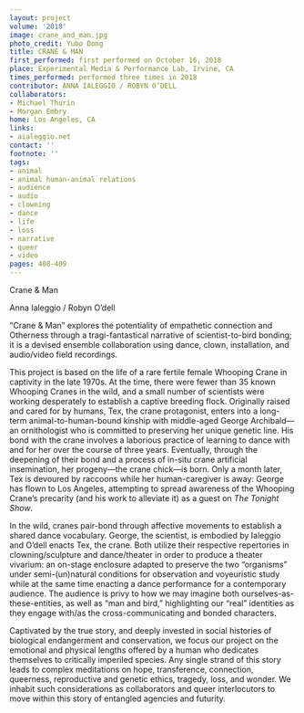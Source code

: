 ```yaml
---
layout: project
volume: '2018'
image: crane_and_man.jpg
photo_credit: Yubo Dong
title: CRANE & MAN
first_performed: first performed on October 16, 2018
place: Experimental Media & Performance Lab, Irvine, CA
times_performed: performed three times in 2018
contributor: ANNA IALEGGIO / ROBYN O’DELL
collaborators:
- Michael Thurin
- Morgan Embry
home: Los Angeles, CA
links:
- aialeggio.net
contact: ''
footnote: ''
tags:
- animal
- animal human-animal relations
- audience
- audio
- clowning
- dance
- life
- loss
- narrative
- queer
- video
pages: 408-409
---
```




Crane & Man

Anna Ialeggio / Robyn O’dell

“Crane & Man” explores the potentiality of empathetic connection and Otherness through a tragi-fantastical narrative of scientist-to-bird bonding; it is a devised ensemble collaboration using dance, clown, installation, and audio/video field recordings.

This project is based on the life of a rare fertile female Whooping Crane in captivity in the late 1970s. At the time, there were fewer than 35 known Whooping Cranes in the wild, and a small number of scientists were working desperately to establish a captive breeding flock. Originally raised and cared for by humans, Tex, the crane protagonist, enters into a long-term animal-to-human-bound kinship with middle-aged George Archibald—an ornithologist who is committed to preserving her unique genetic line. His bond with the crane involves a laborious practice of learning to dance with and for her over the course of three years. Eventually, through the deepening of their bond and a process of in-situ crane artificial insemination, her progeny—the crane chick—is born. Only a month later, Tex is devoured by raccoons while her human-caregiver is away: George has flown to Los Angeles, attempting to spread awareness of the Whooping Crane’s precarity (and his work to alleviate it) as a guest on _The Tonight Show_.

In the wild, cranes pair-bond through affective movements to establish a shared dance vocabulary. George, the scientist, is embodied by Ialeggio and O’dell enacts Tex, the crane. Both utilize their respective repertories in clowning/sculpture and dance/theater in order to produce a theater vivarium: an on-stage enclosure adapted to preserve the two “organisms” under semi-(un)natural conditions for observation and voyeuristic study while at the same time enacting a dance performance for a contemporary audience. The audience is privy to how we may imagine both ourselves-as-these-entities, as well as “man and bird,” highlighting our “real” identities as they engage with/as the cross-communicating and bonded characters.

Captivated by the true story, and deeply invested in social histories of biological endangerment and conservation, we focus our project on the emotional and physical lengths offered by a human who dedicates themselves to critically imperiled species. Any single strand of this story leads to complex meditations on hope, transference, connection, queerness, reproductive and genetic ethics, tragedy, loss, and wonder. We inhabit such considerations as collaborators and queer interlocutors to move within this story of entangled agencies and futurity.
